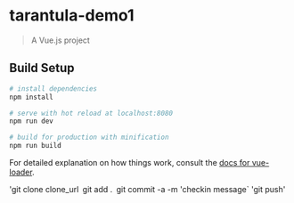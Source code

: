 # tarantula-demo1

> A Vue.js project

## Build Setup

``` bash
# install dependencies
npm install

# serve with hot reload at localhost:8080
npm run dev

# build for production with minification
npm run build
```

For detailed explanation on how things work, consult the [docs for vue-loader](http://vuejs.github.io/vue-loader).

'git clone clone_url`
`git add .`
`git commit -a -m 'checkin message`
'git push'